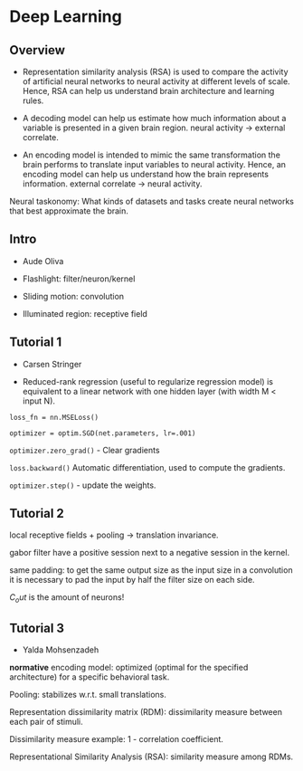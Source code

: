 # Deep Learning

## Overview 

- Representation similarity analysis (RSA) is used to compare the activity of artificial neural networks to neural activity at different levels of scale. Hence, RSA can help us understand brain architecture and learning rules.

- A decoding model can help us estimate how much information about a variable is presented in a given brain region. neural activity -> external correlate.

- An encoding model is intended to mimic the same transformation the brain performs to translate input variables to neural activity. Hence, an encoding model can help us understand how the brain represents information. external correlate -> neural activity.

Neural taskonomy: What kinds of datasets and tasks create neural networks that best approximate the brain.

## Intro

- Aude Oliva

- Flashlight: filter/neuron/kernel
- Sliding motion: convolution
- Illuminated region: receptive field 

## Tutorial 1

- Carsen Stringer

- Reduced-rank regression (useful to regularize regression model) is equivalent to a linear network with one hidden layer (with width M < input N).

`loss_fn = nn.MSELoss()`

`optimizer = optim.SGD(net.parameters, lr=.001)`

`optimizer.zero_grad()` - Clear gradients

`loss.backward()` Automatic differentiation, used to compute the gradients.

`optimizer.step()` - update the weights.

## Tutorial 2

local receptive fields + pooling -> translation invariance.

gabor filter have a positive session next to a negative session in the kernel.

same padding: to get the same output size as the input size in a convolution it is necessary to pad the input by half the filter size on each side.

$C_out$ is the amount of neurons!

## Tutorial 3

- Yalda Mohsenzadeh

**normative** encoding model: optimized (optimal for the specified architecture) for a specific behavioral task.

Pooling: stabilizes w.r.t. small translations.


Representation dissimilarity matrix (RDM): dissimilarity measure between each pair of stimuli.

Dissimilarity measure example: 1 - correlation coefficient.

Representational Similarity Analysis (RSA): similarity measure among RDMs.